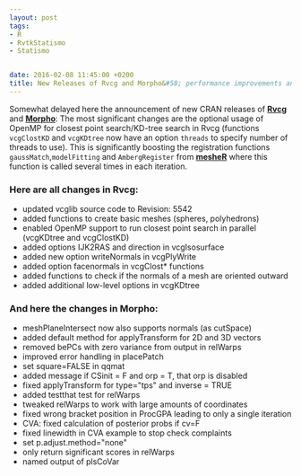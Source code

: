 ```yaml
---
layout: post
tags: 
- R 
- RvtkStatismo
- Statismo


date: 2016-02-08 11:45:00 +0200
title: New Releases of Rvcg and Morpho&#58; performance improvements and bugfixes
---
```


Somewhat delayed here the announcement of new CRAN releases of **[Rvcg](https://cran.r-project.org/package=Rvcg)** and **[Morpho](https://cran.r-project.org/package=Morpho)**: 
The most significant changes are the optional usage of OpenMP for closest point search/KD-tree search in Rvcg (functions ```vcgClostKD``` and ```vcgKDtree``` now have an option ```threads``` to specify number of threads to use). This is significantly boosting the registration functions ```gaussMatch```,```modelFitting``` and  ```AmbergRegister``` from **[mesheR](https://github.com/zarquon42b/mesheR)** where this function is called several times in each iteration.

### Here are all changes in Rvcg:

 * updated vcglib source code to Revision: 5542
 * added functions to create basic meshes (spheres, polyhedrons)
 * enabled OpenMP support to run closest point search in parallel (vcgKDtree and vcgClostKD)
 * added options IJK2RAS and direction in vcgIsosurface
 * added new option writeNormals in vcgPlyWrite
 * added option facenormals in vcgClost* functions
 * added functions to check if the normals of a mesh are oriented outward
 * added additional low-level options in vcgKDtree

### And here the changes in Morpho:

 * meshPlaneIntersect now also supports normals (as cutSpace)
 * added default method for applyTransform for 2D and 3D vectors
 * removed bePCs with zero variance from output in relWarps
 * improved error handling in placePatch
 * set square=FALSE in qqmat
 * added message if CSinit = F and orp = T, that orp is disabled
 * fixed applyTransform for type="tps" and inverse = TRUE
 * added testthat test for relWarps
 * tweaked relWarps to work with large amounts of coordinates
 * fixed wrong bracket position in ProcGPA leading to only a single iteration
 * CVA: fixed calculation of posterior probs if cv=F
 * fixed linewidth in CVA example to stop check complaints
 * set p.adjust.method="none"
 * only return significant scores in relWarps
 * named output of plsCoVar

